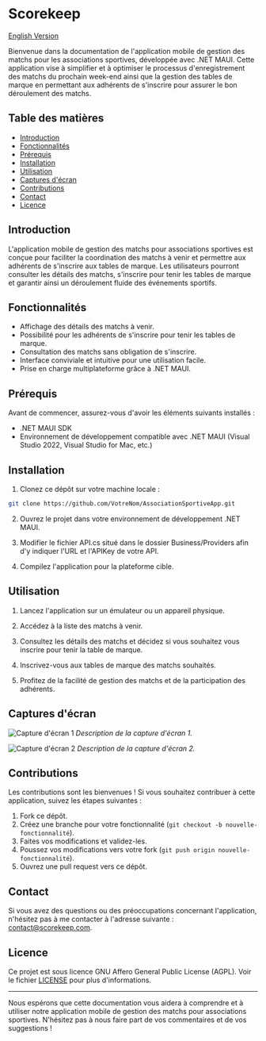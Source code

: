 # Scorekeep
[English Version](/README_EN.md)

Bienvenue dans la documentation de l'application mobile de gestion des matchs pour les associations sportives, développée avec .NET MAUI. Cette application vise à simplifier et à optimiser le processus d'enregistrement des matchs du prochain week-end ainsi que la gestion des tables de marque en permettant aux adhérents de s'inscrire pour assurer le bon déroulement des matchs.

## Table des matières

- [Introduction](#introduction)
- [Fonctionnalités](#fonctionnalités)
- [Prérequis](#prérequis)
- [Installation](#installation)
- [Utilisation](#utilisation)
- [Captures d'écran](#captures-décran)
- [Contributions](#contributions)
- [Contact](#contact)
- [Licence](#licence)

## Introduction

L'application mobile de gestion des matchs pour associations sportives est conçue pour faciliter la coordination des matchs à venir et permettre aux adhérents de s'inscrire aux tables de marque. Les utilisateurs pourront consulter les détails des matchs, s'inscrire pour tenir les tables de marque et garantir ainsi un déroulement fluide des événements sportifs.

## Fonctionnalités

- Affichage des détails des matchs à venir.
- Possibilité pour les adhérents de s'inscrire pour tenir les tables de marque.
- Consultation des matchs sans obligation de s'inscrire.
- Interface conviviale et intuitive pour une utilisation facile.
- Prise en charge multiplateforme grâce à .NET MAUI.

## Prérequis

Avant de commencer, assurez-vous d'avoir les éléments suivants installés :

- .NET MAUI SDK
- Environnement de développement compatible avec .NET MAUI (Visual Studio 2022, Visual Studio for Mac, etc.)

## Installation

1. Clonez ce dépôt sur votre machine locale :

```bash
git clone https://github.com/VotreNom/AssociationSportiveApp.git
```

2. Ouvrez le projet dans votre environnement de développement .NET MAUI.
   
3. Modifier le fichier API.cs situé dans le dossier Business/Providers afin d'y indiquer l'URL et l'APIKey de votre API.

4. Compilez l'application pour la plateforme cible.

## Utilisation

1. Lancez l'application sur un émulateur ou un appareil physique.

2. Accédez à la liste des matchs à venir.

3. Consultez les détails des matchs et décidez si vous souhaitez vous inscrire pour tenir la table de marque.

4. Inscrivez-vous aux tables de marque des matchs souhaités.

5. Profitez de la facilité de gestion des matchs et de la participation des adhérents.

## Captures d'écran

![Capture d'écran 1](/screenshots/screenshot1.png)
*Description de la capture d'écran 1.*

![Capture d'écran 2](/screenshots/screenshot2.png)
*Description de la capture d'écran 2.*

## Contributions

Les contributions sont les bienvenues ! Si vous souhaitez contribuer à cette application, suivez les étapes suivantes :

1. Fork ce dépôt.
2. Créez une branche pour votre fonctionnalité (`git checkout -b nouvelle-fonctionnalité`).
3. Faites vos modifications et validez-les.
4. Poussez vos modifications vers votre fork (`git push origin nouvelle-fonctionnalité`).
5. Ouvrez une pull request vers ce dépôt.

## Contact

Si vous avez des questions ou des préoccupations concernant l'application, n'hésitez pas à me contacter à l'adresse suivante : [contact@scorekeep.com](mailto:contact@scorekeep.com).

## Licence

Ce projet est sous licence GNU Affero General Public License (AGPL). Voir le fichier [LICENSE](/LICENSE) pour plus d'informations.

---

Nous espérons que cette documentation vous aidera à comprendre et à utiliser notre application mobile de gestion des matchs pour associations sportives. N'hésitez pas à nous faire part de vos commentaires et de vos suggestions !
